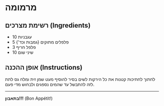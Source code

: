 # מרמומה

## רשימת מצרכים (Ingredients)
- 10 עגבניות
- 5 פלפלים מתוקים {גמבות וכד'}
- 3 פלפל חריף
- 10 שיני שום

## אופן ההכנה (Instructions)
לחתוך לחתיכות קטנות את כל הירקות לשים בסיר להוסיף מעט שמן זית ומלח גס לתת לזה להתבשל עד שהמים נספגים ולבחוש מדי פעם.

---
**בתאבון!!!** (Bon Appétit!)
